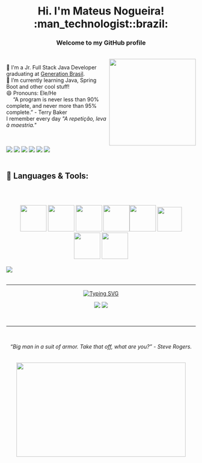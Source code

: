 <h1 align="center">
Hi. I'm Mateus Nogueira! :man_technologist::brazil:
</h1><h3 align="center">
Welcome to my GitHub profile
</h3>
<br>
<img align="right" src="https://media.giphy.com/media/PaB0GTtttzn2ch0vdT/giphy.gif" width="230" height="230"/>

🔭 I'm a Jr. Full Stack Java Developer graduating at <a href="https://brazil.generation.org/" target="_blank">Generation Brasil</a>.
</br>
🌱 I’m currently learning Java, Spring Boot and other cool stuff!
</br>
😄 Pronouns: Ele/He
</br>
<img src="https://www.emojiall.com/images/60/emojitwo/269b.png?ezimgfmt=rs:60x60/rscb2/ng:webp/ngcb2" width="14" height="14"/> “A program is never less than 90% complete, and never more than 95% complete.” - Terry Baker
</br>
I remember every day <em>"A repetição, leva à maestria."</em>
<br><br><br>

![](https://img.shields.io/badge/OS-Linux-informational?style=flat&logo=Linux&logoColor=white&color=7d00ff)
![](https://img.shields.io/badge/Tools-Docker-informational?style=flat&logo=Docker&logoColor=white&color=7d00ff)
![](https://img.shields.io/badge/Editor-IntelliJ_IDEA-informational?style=flat&logo=IntelliJIDEA&logoColor=white&color=7d00ff)
![](https://img.shields.io/badge/Tools-Spring_Boot-informational?style=flat&logo=SpringBoot&logoColor=white&color=7d00ff)
![](https://img.shields.io/badge/Shell-Bash-informational?style=flat&logo=GNUBash&logoColor=white&color=7d00ff)
![](https://img.shields.io/badge/Editor-Vim-informational?style=flat&logo=Vim&logoColor=white&color=7d00ff)
<br><br>

## :rocket: Languages & Tools:
<br><br>
<div align="center">
<img src="https://cdn.jsdelivr.net/gh/devicons/devicon/icons/c/c-original.svg" width="70" height="70"/> <img src="https://cdn.jsdelivr.net/gh/devicons/devicon/icons/java/java-original-wordmark.svg" width="70" height="70"/> <img src="https://cdn.jsdelivr.net/gh/devicons/devicon/icons/mysql/mysql-original-wordmark.svg" width="70" height="70"/> <img src="https://cdn.jsdelivr.net/gh/devicons/devicon/icons/spring/spring-original-wordmark.svg" width="70" height="70"><img src="https://cdn.jsdelivr.net/gh/devicons/devicon/icons/html5/html5-original-wordmark.svg" height="70" height="70"/> <img src="https://cdn.jsdelivr.net/gh/devicons/devicon/icons/javascript/javascript-original.svg" width="65" height="65"/> <img src="https://cdn.jsdelivr.net/gh/devicons/devicon/icons/css3/css3-original-wordmark.svg" width="70" height="70"/> <img src="https://cdn.jsdelivr.net/gh/devicons/devicon/icons/react/react-original-wordmark.svg" width="70" height="70"/>
<br><br>

<div>
<a href="https://github.com/anuraghazra/github-readme-stats">
  <img align="left" src="https://github-readme-stats.vercel.app/api/?username=nogran&border_color=000000&repo=github-readme-stats" />
</a>
<a href="https://github.com/anuraghazra/git-hub-readme-stats">
  <src="https://github-readme-stats.vercel.app/api/top-langs/?username=nogran&border_color=000000&layout=compact" />
</a>
</div>

</div></br><br>

------------------

<div align="center">

[![Typing SVG](https://readme-typing-svg.herokuapp.com?width=650&height=100&lines=Thanks+for+visiting+my+profile%2C+see+you+next+time!;Let's+get+connected)](https://git.io/typing-svg)

<!-- ## :heart: Let's get connected: <img align="top" src="https://media.giphy.com/media/CVgswLRgV3nqw/giphy.gif" height= "30" width="30"/> -->

[![](https://img.shields.io/badge/-mateusnog95@gmail.com-red?style=flat-square&logo=Gmail&logoColor=white&color=ea4335&labelColor=ea4335)](mailto:mateusnog95@gmail.com?subject=Hello%20World)
[![](https://img.shields.io/badge/LinkedIn-/mateusnog95-blue?style=flat-square&logo=LinkedIn&logoColor=white&color=0a66c2&labelColor=0a66c2)](https://www.linkedin.com/in/mateusnog95/)

<br></div>

------------------

<br>

<div align="center">

<em>“Big man in a suit of armor. Take that off, what are you?” - Steve Rogers.</em>
<br><br><br>
<img src="https://quotes.mirrorreview.com/wp-content/uploads/2021/03/6.jpg" height="250" width="450"/>

</div>
<!--
**nogran/nogran** is a ✨ _special_ ✨ repository because its `README.md` (this file) appears on your GitHub profile.

Here are some ideas to get you started:

- 🔭 I’m currently working on ...
- 🌱 I’m currently learning ...
- 👯 I’m looking to collaborate on ...
- 🤔 I’m looking for help with ...
- 💬 Ask me about ...
- 📫 How to reach me: ...
- 😄 Pronouns: ...
- ⚡ Fun fact: ...
-->
